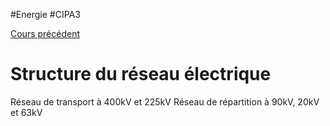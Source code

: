 #Energie #CIPA3 

[Cours précédent](Energie%20Cours%203.md)

# Structure du réseau électrique
Réseau de transport à 400kV et 225kV
Réseau de répartition à 90kV, 20kV et 63kV
